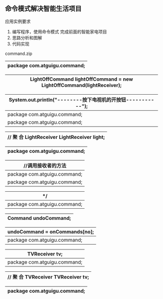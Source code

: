## 命令模式解决智能生活项目

应用实例要求

1.  编写程序，使用命令模式 完成前面的智能家电项目
2.  思路分析和图解
3.  代码实现

command.zip

| package com.atguigu.command; |
| --- |

| LightOffCommand lightOffCommand = new LightOffCommand(lightReceiver); |
| --- |

| System.out.println(&quot;--------按下电视机的开按钮-----------&quot;); |
| --- |
| package com.atguigu.command; |
| package com.atguigu.command; |

| // 聚 合 LightReceiver LightReceiver light; |
| --- |

| package com.atguigu.command; |
| --- |

| //调用接收者的方法 |
| --- |
| package com.atguigu.command; |
| package com.atguigu.command; |

| */ |
| --- |
| package com.atguigu.command; |

| Command undoCommand; |
| --- |

| undoCommand = onCommands[no]; |
| --- |
| package com.atguigu.command; |

| TVReceiver tv; |
| --- |
| package com.atguigu.command; |

| // 聚 合 TVReceiver TVReceiver tv; |
| --- |

| package com.atguigu.command; |
| --- |